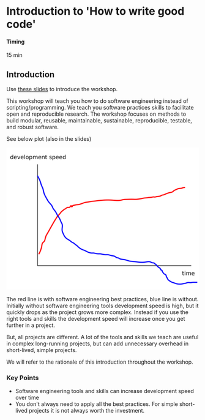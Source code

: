 # Introduction to 'How to write good code'
#### Timing
15 min

## Introduction
Use [these slides](../files/01-introduction-slides.pptx) to introduce the workshop.

This workshop will teach you how to do software engineering instead of scripting/programming.
We teach you software practices skills to facilitate open and reproducible research. 
The workshop focuses on methods to build modular, reusable, maintainable, sustainable, reproducible, testable, and robust software.

See below plot (also in the slides)

![img.png](../_fig/development-speed-over-time.png)

The red line is with software engineering best practices, blue line is without.
Initially without software engineering tools development speed is high,
but it quickly drops as the project grows more complex.
Instead if you use the right tools and skills the development speed will increase once you get further in a project.

But, all projects are different. A lot of the tools and skills we teach are useful in complex long-running projects, 
but can add unnecessary overhead in short-lived, simple projects.

We will refer to the rationale of this introduction throughout the workshop.

### Key Points
* Software engineering tools and skills can increase development speed over time
* You don't always need to apply all the best practices. 
   For simple short-lived projects it is not always worth the investment.
